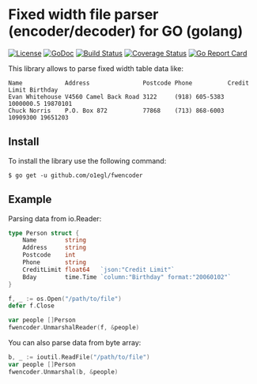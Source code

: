 # Fixed width file parser (encoder/decoder) for GO (golang)
[![License](http://img.shields.io/:license-mit-blue.svg)](LICENSE)
[![GoDoc](https://godoc.org/github.com/o1egl/fwencoder?status.svg)](https://godoc.org/github.com/o1egl/fwencoder)
[![Build Status](http://img.shields.io/travis/o1egl/fwencoder.svg?style=flat-square)](https://travis-ci.org/o1egl/fwencoder)
[![Coverage Status](http://img.shields.io/coveralls/o1egl/fwencoder.svg?style=flat-square)](https://coveralls.io/r/o1egl/fwencoder)
[![Go Report Card](https://goreportcard.com/badge/github.com/o1egl/fwencoder)](https://goreportcard.com/report/github.com/o1egl/fwencoder)

This library allows to parse fixed width table data like:

```
Name            Address               Postcode Phone          Credit Limit Birthday
Evan Whitehouse V4560 Camel Back Road 3122     (918) 605-5383    1000000.5 19870101
Chuck Norris    P.O. Box 872          77868    (713) 868-6003     10909300 19651203
```

## Install

To install the library use the following command:

```
$ go get -u github.com/o1egl/fwencoder
```

## Example

Parsing data from io.Reader:

```go
type Person struct {
	Name        string
	Address     string
	Postcode    int
	Phone       string
	CreditLimit float64   `json:"Credit Limit"`
	Bday        time.Time `column:"Birthday" format:"20060102"`
}

f, _ := os.Open("/path/to/file")
defer f.Close

var people []Person
fwencoder.UnmarshalReader(f, &people)
```

You can also parse data from byte array:

```go
b, _ := ioutil.ReadFile("/path/to/file")
var people []Person
fwencoder.Unmarshal(b, &people)
```